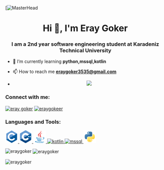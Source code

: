 [![MasterHead](https://w0.peakpx.com/wallpaper/38/809/HD-wallpaper-technology-programming-c-programming-language-c-java-programming-language-python-programming-language.jpg)

<h1 align="center">Hi 👋, I'm Eray Goker</h1>
<h3 align="center">I am a 2nd year software engineering student at Karadeniz Technical University</h3>

- 🌱 I’m currently learning **python,mssql,kotlin**

- 📫 How to reach me **eraygoker3535@gmail.com**

- <div align="center"> <img src="https://wakatime.com/@ae9d38d9-7c78-42d4-90b9-c9e65c60f24f"> </div>

<h3 align="left">Connect with me:</h3>
<p align="left">
<a href="https://linkedin.com/in/eray goker" target="blank"><img align="center" src="https://raw.githubusercontent.com/rahuldkjain/github-profile-readme-generator/master/src/images/icons/Social/linked-in-alt.svg" alt="eray goker" height="30" width="40" /></a>
<a href="https://instagram.com/eraygokeer" target="blank"><img align="center" src="https://raw.githubusercontent.com/rahuldkjain/github-profile-readme-generator/master/src/images/icons/Social/instagram.svg" alt="eraygokeer" height="30" width="40" /></a>
</p>

<h3 align="left">Languages and Tools:</h3>
<p align="left"> <a href="https://www.cprogramming.com/" target="_blank" rel="noreferrer"> <img src="https://raw.githubusercontent.com/devicons/devicon/master/icons/c/c-original.svg" alt="c" width="40" height="40"/> </a> <a href="https://www.w3schools.com/cpp/" target="_blank" rel="noreferrer"> <img src="https://raw.githubusercontent.com/devicons/devicon/master/icons/cplusplus/cplusplus-original.svg" alt="cplusplus" width="40" height="40"/> </a> <a href="https://www.java.com" target="_blank" rel="noreferrer"> <img src="https://raw.githubusercontent.com/devicons/devicon/master/icons/java/java-original.svg" alt="java" width="40" height="40"/> </a> <a href="https://kotlinlang.org" target="_blank" rel="noreferrer"> <img src="https://www.vectorlogo.zone/logos/kotlinlang/kotlinlang-icon.svg" alt="kotlin" width="40" height="40"/> </a> <a href="https://www.microsoft.com/en-us/sql-server" target="_blank" rel="noreferrer"> <img src="https://www.svgrepo.com/show/303229/microsoft-sql-server-logo.svg" alt="mssql" width="40" height="40"/> </a> <a href="https://www.python.org" target="_blank" rel="noreferrer"> <img src="https://raw.githubusercontent.com/devicons/devicon/master/icons/python/python-original.svg" alt="python" width="40" height="40"/> </a> </p>

<p><img align="left" src="https://github-readme-stats.vercel.app/api/top-langs?username=eraygoker&show_icons=true&locale=en&layout=compact" alt="eraygoker" /></p>

<p>&nbsp;<img align="center" src="https://github-readme-stats.vercel.app/api?username=eraygoker&show_icons=true&locale=en" alt="eraygoker" /></p>

<p><img align="center" src="https://github-readme-streak-stats.herokuapp.com/?user=eraygoker&" alt="eraygoker" /></p>

